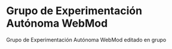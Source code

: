 Grupo de Experimentación Autónoma WebMod
==========

Grupo de Experimentación Autónoma WebMod editado en grupo
